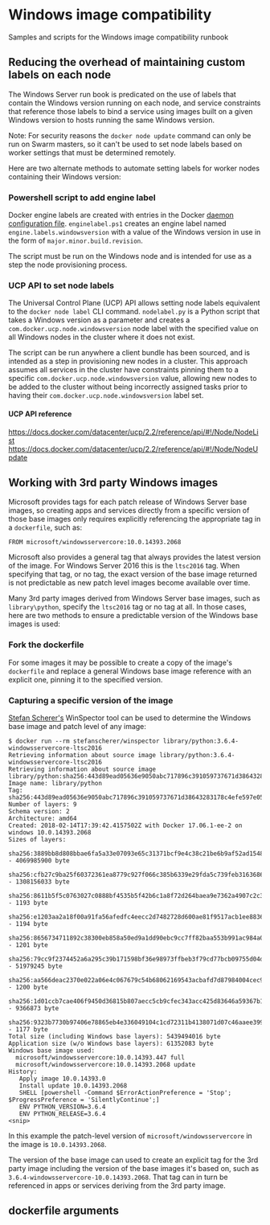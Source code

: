 # Windows image compatibility
Samples and scripts for the Windows image compatibility runbook

## Reducing the overhead of maintaining custom labels on each node
The Windows Server run book is predicated on the use of labels that contain the Windows version running on each node, and service constraints that reference those labels to bind a service using images built on a given Windows version to hosts running the same Windows version.

Note: For security reasons the ```docker node update``` command can only be run on Swarm masters, so it can't be used to set node labels based on worker settings that must be determined remotely.

Here are two alternate methods to automate setting labels for worker nodes containing their Windows version:

### Powershell script to add engine label
Docker engine labels are created with entries in the Docker [daemon configuration file](https://docs.docker.com/engine/reference/commandline/dockerd/#daemon-configuration-file). ```enginelabel.ps1``` creates an engine label named ```engine.labels.windowsversion``` with a value of the Windows version in use in the form of ```major.minor.build.revision```.

The script must be run on the Windows node and is intended for use as a step the node provisioning process.

### UCP API to set node labels
The Universal Control Plane (UCP) API allows setting node labels equivalent to the ```docker node label``` CLI command. ```nodelabel.py``` is a Python script that takes a Windows version as a parameter and creates a ```com.docker.ucp.node.windowsversion``` node label with the specified value on all Windows nodes in the cluster where it does not exist.

The script can be run anywhere a client bundle has been sourced, and is intended as a step in provisioning new nodes in a cluster. This approach assumes all services in the cluster have constraints pinning them to a specific ```com.docker.ucp.node.windowsversion``` value, allowing new nodes to be added to the cluster without being incorrectly assigned tasks prior to having their ```com.docker.ucp.node.windowsversion``` label set.

#### UCP API reference
https://docs.docker.com/datacenter/ucp/2.2/reference/api/#!/Node/NodeList
https://docs.docker.com/datacenter/ucp/2.2/reference/api/#!/Node/NodeUpdate

## Working with 3rd party Windows images
Microsoft provides tags for each patch release of Windows Server base images, so creating apps and services directly from a specific version of those base images only requires explicitly referencing the appropriate tag in a ```dockerfile```, such as:

```FROM microsoft/windowsservercore:10.0.14393.2068```

Microsoft also provides a general tag that always provides the latest version of the image. For Windows Server 2016 this is the ```ltsc2016``` tag. When specifying that tag, or no tag, the exact version of the base image returned is not predictable as new patch level images become available over time.

Many 3rd party images derived from Windows Server base images, such as ```library\python```, specify the ```ltsc2016``` tag or no tag at all. In those cases, here are two methods to ensure a predictable version of the Windows base images is used:

### Fork the dockerfile
For some images it may be possible to create a copy of the image's ```dockerfile``` and replace a general Windows base image reference with an explicit one, pinning it to the specified version.

### Capturing a specific version of the image
[Stefan Scherer's](@stefscherer) WinSpector tool can be used to determine the Windows base image and patch level of any image:

```
$ docker run --rm stefanscherer/winspector library/python:3.6.4-windowsservercore-ltsc2016
Retrieving information about source image library/python:3.6.4-windowsservercore-ltsc2016
Retrieving information about source image library/python:sha256:443d89ead05636e9050abc717896c391059737671d38643283178c4efe597e05
Image name: library/python
Tag: sha256:443d89ead05636e9050abc717896c391059737671d38643283178c4efe597e05
Number of layers: 9
Schema version: 2
Architecture: amd64
Created: 2018-02-14T17:39:42.4157502Z with Docker 17.06.1-ee-2 on windows 10.0.14393.2068
Sizes of layers:
  sha256:3889bb8d808bbae6fa5a33e07093e65c31371bcf9e4c38c21be6b9af52ad1548 - 4069985900 byte
  sha256:cfb27c9ba25f60372361ea8779c927f066c385b6339e29fda5c739feb3163686 - 1308156033 byte
  sha256:8611b5f5c0763027c0888bf4535b5f42b6c1a8f72d264baea9e7362a4907c2c3 - 1193 byte
  sha256:e1203aa2a18f00a91fa56afedfc4eecc2d7482728d600ae81f9517acb1ee8836 - 1194 byte
  sha256:8656734711892c38300eb858a50ed9a1dd90ebc9cc7ff82baa553b991ac984a0 - 1201 byte
  sha256:79cc9f2374452a6a295c39b171598bf36e98973ffbeb3f79cd77bcb09755d04d - 51979245 byte
  sha256:aa566deac2370e022a06e4c067679c54b68062169543acbafd7d87984004cec9 - 1200 byte
  sha256:1d01ccb7cae406f9450d36815b807aecc5cb9cfec343acc425d83646a59367b1 - 9366873 byte
  sha256:9323b7730b97406e78865eb4e336049104c1cd72311b4138071d07c46aaee399 - 1177 byte
Total size (including Windows base layers): 5439494016 byte
Application size (w/o Windows base layers): 61352083 byte
Windows base image used:
  microsoft/windowsservercore:10.0.14393.447 full
  microsoft/windowsservercore:10.0.14393.2068 update
History:
   Apply image 10.0.14393.0
   Install update 10.0.14393.2068
   SHELL [powershell -Command $ErrorActionPreference = 'Stop'; $ProgressPreference = 'SilentlyContinue';]
   ENV PYTHON_VERSION=3.6.4
   ENV PYTHON_RELEASE=3.6.4
<snip>
```

In this example the patch-level version of ```microsoft/windowsservercore``` in the image is ```10.0.14393.2068```.

The version of the base image can used to create an explicit tag for the 3rd party image including the version of the base images it's based on, such as ```3.6.4-windowsservercore-10.0.14393.2068```. That tag can in turn be referenced in apps or services deriving from the 3rd party image.

## dockerfile arguments

